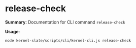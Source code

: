 # release-check

**Summary**: Documentation for CLI command `release-check`

**Usage**:

```bash
node kernel-slate/scripts/cli/kernel-cli.js release-check
```
